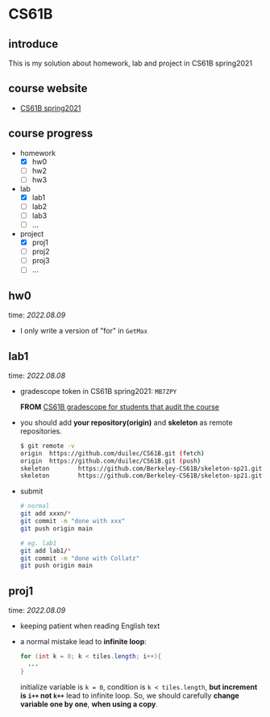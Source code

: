 # CS61B

## introduce

This is my solution about homework, lab and project in CS61B spring2021

## course website

- [CS61B spring2021](https://sp21.datastructur.es/)

## course progress

- homework
  - [x] hw0
  - [ ] hw2
  - [ ] hw3
- lab
  - [x] lab1
  - [ ] lab2
  - [ ] lab3
  - [ ] ...
- project
  - [x] proj1
  - [ ] proj2
  - [ ] proj3
  - [ ] ...

## hw0

time: *2022.08.09*

- I only write a version of "for" in `GetMax`

## lab1

time: *2022.08.08*

- gradescope token in CS61B spring2021: `MB7ZPY`

  **FROM** [CS61B gradescope for students that audit the course](https://www.reddit.com/r/berkeley/comments/pihntt/cs61b_gradescope_for_students_that_audit_the/)

- you should add **your repository(origin)** and **skeleton** as remote repositories.

  ```bash
  $ git remote -v
  origin  https://github.com/duilec/CS61B.git (fetch)
  origin  https://github.com/duilec/CS61B.git (push)
  skeleton        https://github.com/Berkeley-CS61B/skeleton-sp21.git (fetch)
  skeleton        https://github.com/Berkeley-CS61B/skeleton-sp21.git (push)
  ```

- submit

  ```bash
  # normal
  git add xxxn/*
  git commit -m "done with xxx"
  git push origin main

  # eg. lab1
  git add lab1/*
  git commit -m "done with Collatz"
  git push origin main
  ```



## proj1

time: *2022.08.09*

- keeping patient when reading English text

- a normal mistake lead to **infinite loop**:

  ```java
  for (int k = 0; k < tiles.length; i++){
    ...
  }
  ```

  initialize variable is  `k = 0`, condition is `k < tiles.length`, **but increment is `i++` not `k++`** lead to infinite loop. So, we should carefully **change variable one by one**, **when using a copy**.